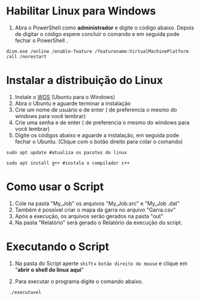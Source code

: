 # Habilitar Linux para Windows 

1.  Abra o PowerShell como **administrador** e digite o código abaixo. Depois de digitar o código espere concluir o comando e em seguida pode fechar o PowerShell .

```
dism.exe /online /enable-feature /featurename:VirtualMachinePlatform /all /norestart
```

# Instalar a distribuição do Linux

1. Instale o [WGS](https://www.microsoft.com/en-us/p/ubuntu/9nblggh4msv6#activetab=pivot:overviewtab) (Ubuntu para o Windows)
2. Abra o Ubuntu e aguarde terminar a instalação
3. Crie um nome de usuário e de enter ( de preferencia o mesmo do windows para você lembrar)
4. Crie uma senha e de enter ( de preferencia o mesmo do windows para você lembrar)
5. Digite os códigos abaixo e aguarde a instalação, em seguida pode fechar o Ubuntu. 
   (Clique com o botão direito para colar o comando)

```
sudo apt update #atualiza os pacotes do linux
```

```
sudo apt install g++ #instala o compilador c++
```

# Como usar o Script

1. Cole na pasta "My_Job" os arquivos "My_Job.src" e "My_Job .dat"
2. Também é possível criar o mapa da garra no arquivo "Garra.csv"
3. Após a execução, os arquivos serão gerados na pasta "out"
4. Na pasta "Relatório" será gerado o Relatório da execução do script.

# Executando o Script

1. Na pasta do Script aperte `shift`+ `botão direito do mouse` e clique em "**abrir o shell do linux aqui**" 

2. Para executar o programa digite o comando abaixo.

```
 ./executavel
```
